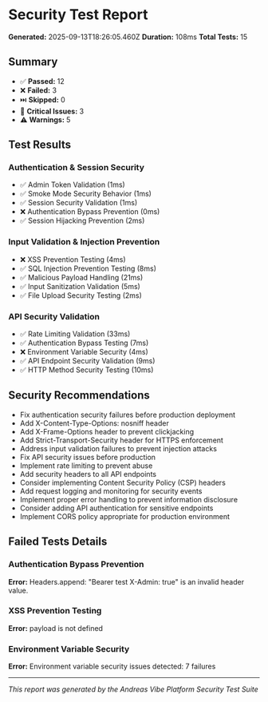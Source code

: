 
# Security Test Report

**Generated:** 2025-09-13T18:26:05.460Z
**Duration:** 108ms
**Total Tests:** 15

## Summary

- ✅ **Passed:** 12
- ❌ **Failed:** 3
- ⏭️ **Skipped:** 0
- 🚨 **Critical Issues:** 3
- ⚠️ **Warnings:** 5

## Test Results

### Authentication & Session Security
- ✅ Admin Token Validation (1ms)
- ✅ Smoke Mode Security Behavior (1ms)
- ✅ Session Security Validation (1ms)
- ❌ Authentication Bypass Prevention (0ms)
- ✅ Session Hijacking Prevention (2ms)

### Input Validation & Injection Prevention
- ❌ XSS Prevention Testing (4ms)
- ✅ SQL Injection Prevention Testing (8ms)
- ✅ Malicious Payload Handling (21ms)
- ✅ Input Sanitization Validation (5ms)
- ✅ File Upload Security Testing (2ms)

### API Security Validation
- ✅ Rate Limiting Validation (33ms)
- ✅ Authentication Bypass Testing (7ms)
- ❌ Environment Variable Security (4ms)
- ✅ API Endpoint Security Validation (9ms)
- ✅ HTTP Method Security Testing (10ms)

## Security Recommendations

- Fix authentication security failures before production deployment
- Add X-Content-Type-Options: nosniff header
- Add X-Frame-Options header to prevent clickjacking
- Add Strict-Transport-Security header for HTTPS enforcement
- Address input validation failures to prevent injection attacks
- Fix API security issues before production
- Implement rate limiting to prevent abuse
- Add security headers to all API endpoints
- Consider implementing Content Security Policy (CSP) headers
- Add request logging and monitoring for security events
- Implement proper error handling to prevent information disclosure
- Consider adding API authentication for sensitive endpoints
- Implement CORS policy appropriate for production environment

## Failed Tests Details

### Authentication Bypass Prevention
**Error:** Headers.append: "Bearer test
X-Admin: true" is an invalid header value.

### XSS Prevention Testing
**Error:** payload is not defined

### Environment Variable Security
**Error:** Environment variable security issues detected: 7 failures


---
*This report was generated by the Andreas Vibe Platform Security Test Suite*
